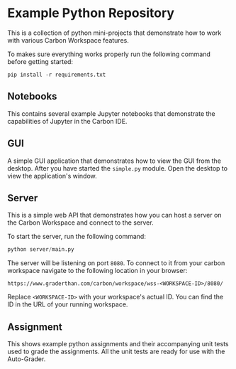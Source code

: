 # Example Python Repository

This is a collection of python mini-projects that demonstrate how to work with various
Carbon Workspace features. 

To makes sure everything works properly run the following command before getting
started:

```shell
pip install -r requirements.txt
```

## Notebooks

This contains several example Jupyter notebooks that demonstrate the capabilities of 
Jupyter in the Carbon IDE.

## GUI

A simple GUI application that demonstrates how to view the GUI from the desktop. 
After you have started the `simple.py` module. Open the desktop to view the
application's window.

## Server 

This is a simple web API that demonstrates how you can host a server on the Carbon
Workspace and connect to the server. 

To start the server, run the following command:
   
   ```python
   python server/main.py
   ```
   
The server will be listening on port `8080`. To connect to it from your carbon workspace
navigate to the following location in your browser:

```
https://www.graderthan.com/carbon/workspace/wss-<WORKSPACE-ID>/8080/
```

Replace `<WORKSPACE-ID>` with your workspace's actual ID. You can find the ID in the
URL of your running workspace. 

## Assignment

This shows example python assignments and their accompanying unit tests used to grade
the assignments. All the unit tests are ready for use with the Auto-Grader. 
